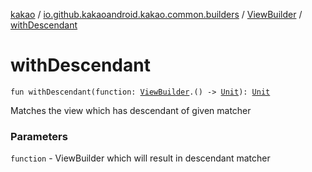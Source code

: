 [kakao](../../index.md) / [io.github.kakaoandroid.kakao.common.builders](../index.md) / [ViewBuilder](index.md) / [withDescendant](./with-descendant.md)

# withDescendant

`fun withDescendant(function: `[`ViewBuilder`](index.md)`.() -> `[`Unit`](https://kotlinlang.org/api/latest/jvm/stdlib/kotlin/-unit/index.html)`): `[`Unit`](https://kotlinlang.org/api/latest/jvm/stdlib/kotlin/-unit/index.html)

Matches the view which has descendant of given matcher

### Parameters

`function` - ViewBuilder which will result in descendant matcher